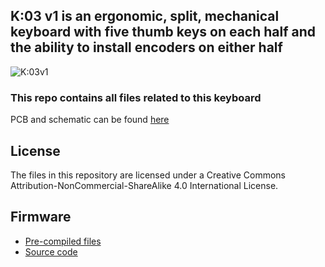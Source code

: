 ## K:03 v1 is an ergonomic, split, mechanical keyboard with five thumb keys on each half and the ability to install encoders on either half

![K:03v1](images/01.jpg)

### This repo contains all files related to this keyboard
PCB and schematic can be found [here](https://oshwlab.com/yuriiq/k03v1)

## License 

The files in this repository are licensed under a Creative Commons Attribution-NonCommercial-ShareAlike 4.0 International License.

## Firmware
- [Pre-compiled files][1]
- [Source code][2]

[1]: https://github.com/ergohaven/keymap_hub
[2]: https://github.com/ergohaven/vial-qmk/tree/vial/keyboards/ergohaven
